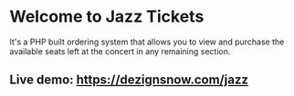 # Welcome to Jazz Tickets

It's a PHP built ordering system that allows you to view and purchase the available seats left at the concert in any remaining section.

## Live demo: https://dezignsnow.com/jazz
